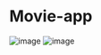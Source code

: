 # Movie-app
![image](https://user-images.githubusercontent.com/66989751/142714031-b4d95181-65ae-48df-91fc-b6fb924b433b.png)
![image](https://user-images.githubusercontent.com/66989751/142714030-24ec82d8-10ec-476b-aa6d-42903821ab2c.png)
